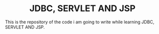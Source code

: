 

<h1 align="center">JDBC, SERVLET AND JSP</h1>
<p align="left"> This is the repository  of the code i am going to  write while learning JDBC, SERVLET AND JSP. </p>
